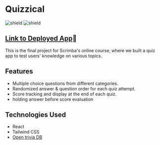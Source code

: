 # Quizzical

![shield](https://img.shields.io/badge/React-20232A?style=for-the-badge&logo=react&logoColor=61DAFB) ![shield](https://img.shields.io/badge/Tailwind_CSS-38B2AC?style=for-the-badge&logo=tailwind-css&logoColor=white) <br/>
## [Link to Deployed App](https://candid-boba-48956d.netlify.app/):link:
This is the final project for Scrimba's online course, where we built a quiz app to test users' knowledge on various topics.

## Features

- Multiple choice questions from different categories.
- Randomized answer & question order for each quiz attempt.
- Score tracking and display at the end of each quiz.
- holding answer before score evaluation

## Technologies Used

- React
- Tailwind CSS
- [Open trivia DB](https://opentdb.com/)
